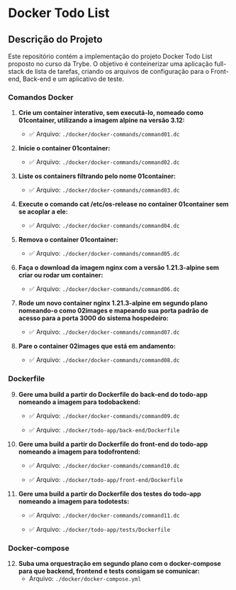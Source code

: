 # Docker Todo List

## Descrição do Projeto
Este repositório contém a implementação do projeto Docker Todo List proposto no curso da Trybe. O objetivo é conteinerizar uma aplicação full-stack de lista de tarefas, criando os arquivos de configuração para o Front-end, Back-end e um aplicativo de teste.

### Comandos Docker
1. **Crie um container interativo, sem executá-lo, nomeado como 01container, utilizando a imagem alpine na versão 3.12:**
   - ✅ Arquivo: `./docker/docker-commands/command01.dc`

2. **Inicie o container 01container:**
   - ✅ Arquivo: `./docker/docker-commands/command02.dc`

3. **Liste os containers filtrando pelo nome 01container:**
   - ✅ Arquivo: `./docker/docker-commands/command03.dc`

4. **Execute o comando cat /etc/os-release no container 01container sem se acoplar a ele:**
   - ✅ Arquivo: `./docker/docker-commands/command04.dc`

5. **Remova o container 01container:**
   - ✅ Arquivo: `./docker/docker-commands/command05.dc`

6. **Faça o download da imagem nginx com a versão 1.21.3-alpine sem criar ou rodar um container:**
   - ✅ Arquivo: `./docker/docker-commands/command06.dc`

7. **Rode um novo container nginx 1.21.3-alpine em segundo plano nomeando-o como 02images e mapeando sua porta padrão de acesso para a porta 3000 do sistema hospedeiro:**
   - ✅ Arquivo: `./docker/docker-commands/command07.dc`

8. **Pare o container 02images que está em andamento:**
   - ✅ Arquivo: `./docker/docker-commands/command08.dc`

### Dockerfile
9. **Gere uma build a partir do Dockerfile do back-end do todo-app nomeando a imagem para todobackend:**
   - ✅ Arquivo: `./docker/docker-commands/command09.dc`

    - ✅ Arquivo: `./docker/todo-app/back-end/Dockerfile`

10. **Gere uma build a partir do Dockerfile do front-end do todo-app nomeando a imagem para todofrontend:**
    - ✅ Arquivo: `./docker/docker-commands/command10.dc`

    - ✅ Arquivo: `./docker/todo-app/front-end/Dockerfile`

11. **Gere uma build a partir do Dockerfile dos testes do todo-app nomeando a imagem para todotests:**
    - ✅ Arquivo: `./docker/docker-commands/command11.dc`

    - ✅ Arquivo: `./docker/todo-app/tests/Dockerfile`

### Docker-compose
12. **Suba uma orquestração em segundo plano com o docker-compose para que backend, frontend e tests consigam se comunicar:**
    - Arquivo: `./docker/docker-compose.yml`

